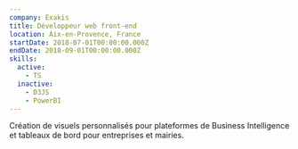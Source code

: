 ```yaml
---
company: Exakis
title: Développeur web front-end
location: Aix-en-Provence, France
startDate: 2018-07-01T00:00:00.000Z
endDate: 2018-09-01T00:00:00.000Z
skills:
  active:
    - TS
  inactive:
    - D3JS
    - PowerBI
---
```


Création de visuels personnalisés pour plateformes de Business Intelligence et tableaux de bord pour entreprises et mairies.
